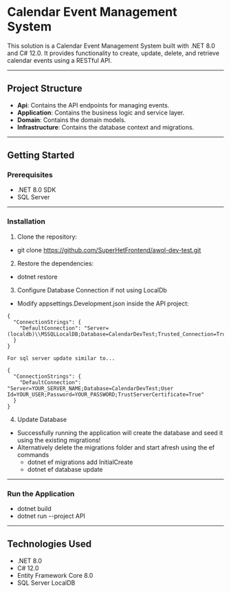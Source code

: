 # Calendar Event Management System

This solution is a Calendar Event Management System built with .NET 8.0 and C# 12.0. It provides functionality to create, update, delete, and retrieve calendar events using a RESTful API.

---

## Project Structure

- **Api**: Contains the API endpoints for managing events.
- **Application**: Contains the business logic and service layer.
- **Domain**: Contains the domain models.
- **Infrastructure**: Contains the database context and migrations.

---

## Getting Started

### Prerequisites

- .NET 8.0 SDK
- SQL Server

---

### Installation

1. Clone the repository:
- git clone https://github.com/SuperHetFrontend/awol-dev-test.git

2. Restore the dependencies:
- dotnet restore

3. Configure Database Connection if not using LocalDb
- Modify appsettings.Development.json inside the API project:
```
{
  "ConnectionStrings": {
    "DefaultConnection": "Server=(localdb)\\MSSQLLocalDB;Database=CalendarDevTest;Trusted_Connection=True;MultipleActiveResultSets=true"
  }
}

For sql server update similar to...

{
  "ConnectionStrings": {
    "DefaultConnection": "Server=YOUR_SERVER_NAME;Database=CalendarDevTest;User Id=YOUR_USER;Password=YOUR_PASSWORD;TrustServerCertificate=True"
  }
}
```

4. Update Database
- Successfully running the application will create the database and seed it using the existing migrations!
- Alternatively delete the migrations folder and start afresh using the ef commands
	- dotnet ef migrations add InitialCreate
	- dotnet ef database update

---

### Run the Application
- dotnet build
- dotnet run --project API

---

## Technologies Used

- .NET 8.0
- C# 12.0
- Entity Framework Core 8.0
- SQL Server LocalDB